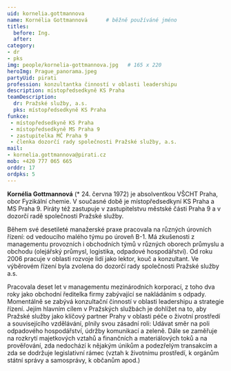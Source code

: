 ```yaml
---
uid: kornelia.gottmannova
name: Kornélia Gottmannová  	# běžně používáné jméno
titles:
  before: Ing. 
  after:
category:
- dr
- pks
img: people/kornelia-gottmannova.jpg   # 165 x 220
heroImg: Prague_panorama.jpeg
partyUid: pirati
profession: konzultantka činností v oblasti leadershipu
description: místopředsedkyně KS Praha
teamDescription:
  dr: Pražské služby, a.s.
  pks: místopředsedkyně KS Praha
funkce: 
 - místopředsedkyně KS Praha
 - místopředsedkyně MS Praha 9
 - zastupitelka MČ Praha 9
 - členka dozorčí rady společnosti Pražské služby, a.s.
mail:
- kornelia.gottmannova@pirati.cz
mob: +420 777 065 665	 
orddr: 17 
ordpks: 5
---
```


**Kornélia Gottmannová** (* 24. června 1972) je absolventkou VŠCHT Praha, obor Fyzikální chemie. V současné době je místopředsedkyní KS Praha a MS Praha 9. Piráty též zastupuje v zastupitelstvu městské části Praha 9 a v dozorčí radě společnosti Pražské služby.

Během své desetileté manažerské praxe pracovala na různých úrovních řízení: od vedoucího malého týmu po úroveň B-1. Má zkušenosti z managementu provozních i obchodních týmů v různých oborech průmyslu a obchodu (olejářský průmysl, logistika, odpadové hospodářství). Od roku 2006 pracuje v oblasti rozvoje lidí jako lektor, kouč a konzultant. Ve výběrovém řízení byla zvolena do dozorčí rady společnosti Pražské služby a.s.

Pracovala deset let v managementu mezinárodních korporací, z toho dva roky jako obchodní ředitelka firmy zabývající se nakládáním s odpady. Momentálně se zabývá konzultační činností v oblasti leadershipu a strategie řízení. Jejím hlavním cílem v Pražských službách je dohlížet na to, aby Pražské služby jako klíčový partner Prahy v oblasti péče o životní prostředí a souvisejícího vzdělávání, plnily svou zásadní roli: Udávat směr na poli odpadového hospodářství, údržby komunikací a zeleně. Dále se zaměřuje na rozkrytí majetkových vztahů a finančních a materiálových toků a na prověřování, zda nedochází k nějakým únikům a podezřelým transakcím a zda se dodržuje legislativní rámec (vztah k životnímu prostředí, k orgánům státní správy a samosprávy, k občanům apod.)

